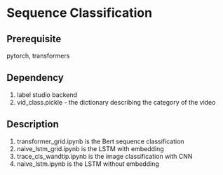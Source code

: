 # Sequence Classification

## Prerequisite

pytorch, transformers

## Dependency

1. label studio backend
2. vid_class.pickle - the dictionary describing the category of the video

## Description

1. transformer_grid.ipynb is the Bert sequence classification
2. naive_lstm_grid.ipynb is the LSTM with embedding
3. trace_cls_wandtip.ipynb is the image classification with CNN
4. naive_lstm.ipynb is the LSTM without embedding
